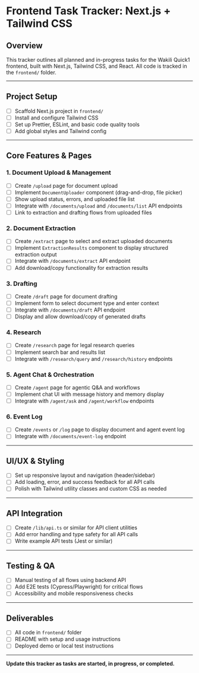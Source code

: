 # Frontend Task Tracker: Next.js + Tailwind CSS

## Overview

This tracker outlines all planned and in-progress tasks for the Wakili Quick1 frontend, built with Next.js, Tailwind CSS, and React. All code is tracked in the `frontend/` folder.

---

## Project Setup

- [ ] Scaffold Next.js project in `frontend/`
- [ ] Install and configure Tailwind CSS
- [ ] Set up Prettier, ESLint, and basic code quality tools
- [ ] Add global styles and Tailwind config

---

## Core Features & Pages

### 1. Document Upload & Management

- [ ] Create `/upload` page for document upload
- [ ] Implement `DocumentUploader` component (drag-and-drop, file picker)
- [ ] Show upload status, errors, and uploaded file list
- [ ] Integrate with `/documents/upload` and `/documents/list` API endpoints
- [ ] Link to extraction and drafting flows from uploaded files

### 2. Document Extraction

- [ ] Create `/extract` page to select and extract uploaded documents
- [ ] Implement `ExtractionResults` component to display structured extraction output
- [ ] Integrate with `/documents/extract` API endpoint
- [ ] Add download/copy functionality for extraction results

### 3. Drafting

- [ ] Create `/draft` page for document drafting
- [ ] Implement form to select document type and enter context
- [ ] Integrate with `/documents/draft` API endpoint
- [ ] Display and allow download/copy of generated drafts

### 4. Research

- [ ] Create `/research` page for legal research queries
- [ ] Implement search bar and results list
- [ ] Integrate with `/research/query` and `/research/history` endpoints

### 5. Agent Chat & Orchestration

- [ ] Create `/agent` page for agentic Q&A and workflows
- [ ] Implement chat UI with message history and memory display
- [ ] Integrate with `/agent/ask` and `/agent/workflow` endpoints

### 6. Event Log

- [ ] Create `/events` or `/log` page to display document and agent event log
- [ ] Integrate with `/documents/event-log` endpoint

---

## UI/UX & Styling

- [ ] Set up responsive layout and navigation (header/sidebar)
- [ ] Add loading, error, and success feedback for all API calls
- [ ] Polish with Tailwind utility classes and custom CSS as needed

---

## API Integration

- [ ] Create `/lib/api.ts` or similar for API client utilities
- [ ] Add error handling and type safety for all API calls
- [ ] Write example API tests (Jest or similar)

---

## Testing & QA

- [ ] Manual testing of all flows using backend API
- [ ] Add E2E tests (Cypress/Playwright) for critical flows
- [ ] Accessibility and mobile responsiveness checks

---

## Deliverables

- [ ] All code in `frontend/` folder
- [ ] README with setup and usage instructions
- [ ] Deployed demo or local test instructions

---

**Update this tracker as tasks are started, in progress, or completed.**
